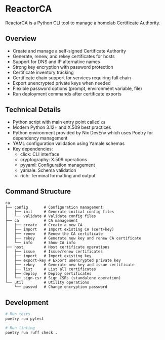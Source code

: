 # ReactorCA

ReactorCA is a Python CLI tool to manage a homelab Certificate Authority.

## Overview

- Create and manage a self-signed Certificate Authority
- Generate, renew, and rekey certificates for hosts
- Support for DNS and IP alternative names
- Strong key encryption with password protection
- Certificate inventory tracking
- Certificate chain support for services requiring full chain
- Export unencrypted private keys when needed
- Flexible password options (prompt, environment variable, file)
- Run deployment commands after certificate exports

## Technical Details

- Python script with main entry point called `ca`
- Modern Python 3.12+ and X.509 best practices
- Python environment provided by Nix DevEnv which uses Poetry for dependency management
- YAML configuration validation using Yamale schemas
- Key dependencies:
  - click: CLI interface
  - cryptography: X.509 operations
  - pyyaml: Configuration management
  - yamale: Schema validation
  - rich: Terminal formatting and output

## Command Structure

```
ca
├── config       # Configuration management
│   ├── init     # Generate initial config files
│   └── validate # Validate config files
├── ca           # CA management
│   ├── create   # Create a new CA
│   ├── import   # Import existing CA (cert+key)
│   ├── renew    # Renew the CA certificate
│   ├── rekey    # Generate new key and renew CA certificate
│   └── info     # Show CA info
├── host         # Host certificate operations
│   ├── issue    # Issue/renew certificates
│   ├── import   # Import existing key
│   ├── export-key # Export unencrypted private key
│   ├── rekey    # Generate new key and issue certificate
│   ├── list     # List all certificates
│   ├── deploy   # Deploy certificates
│   └── sign-csr # Sign CSRs (standalone operation)
└── util         # Utility operations
    └── passwd   # Change encryption password
```

## Development

```bash
# Run tests
poetry run pytest

# Run linting
poetry run ruff check .
```